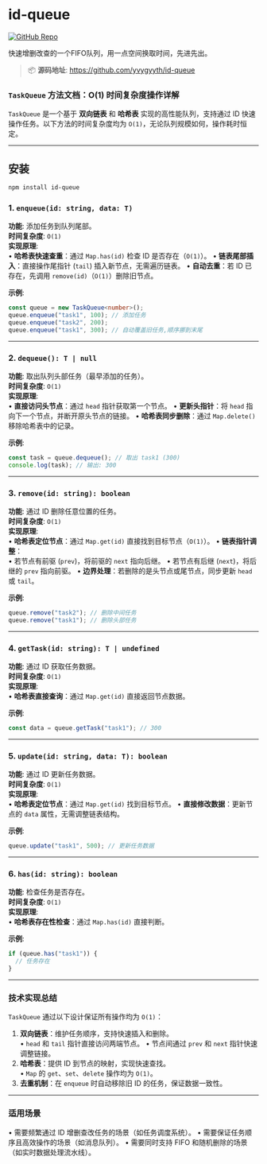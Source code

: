 # id-queue

[![GitHub Repo](https://img.shields.io/badge/GitHub-Repository-blue?style=flat-square&logo=github)](https://github.com/yvygyyth/id-queue)

快速增删改查的一个FIFO队列，用一点空间换取时间，先进先出。

> 📦 ​**源码地址**: https://github.com/yvygyyth/id-queue


### `TaskQueue` 方法文档：O(1) 时间复杂度操作详解

`TaskQueue` 是一个基于 **双向链表** 和 **哈希表** 实现的高性能队列，支持通过 ID 快速操作任务。以下方法的时间复杂度均为 `O(1)`，无论队列规模如何，操作耗时恒定。

---

## 安装
```bash
npm install id-queue
```

### 1. `enqueue(id: string, data: T)`  
**功能**: 添加任务到队列尾部。  
**时间复杂度**: `O(1)`  
**实现原理**:  
• **哈希表快速查重**：通过 `Map.has(id)` 检查 ID 是否存在（`O(1)`）。
• **链表尾部插入**：直接操作尾指针 (`tail`) 插入新节点，无需遍历链表。
• **自动去重**：若 ID 已存在，先调用 `remove(id)`（`O(1)`）删除旧节点。

**示例**:
```typescript
const queue = new TaskQueue<number>();
queue.enqueue("task1", 100); // 添加任务
queue.enqueue("task2", 200);
queue.enqueue("task1", 300); // 自动覆盖旧任务,顺序挪到末尾
```

---

### 2. `dequeue(): T | null`  
**功能**: 取出队列头部任务（最早添加的任务）。  
**时间复杂度**: `O(1)`  
**实现原理**:  
• **直接访问头节点**：通过 `head` 指针获取第一个节点。
• **更新头指针**：将 `head` 指向下一个节点，并断开原头节点的链接。
• **哈希表同步删除**：通过 `Map.delete()` 移除哈希表中的记录。

**示例**:
```typescript
const task = queue.dequeue(); // 取出 task1 (300)
console.log(task); // 输出: 300
```

---

### 3. `remove(id: string): boolean`  
**功能**: 通过 ID 删除任意位置的任务。  
**时间复杂度**: `O(1)`  
**实现原理**:  
• **哈希表定位节点**：通过 `Map.get(id)` 直接找到目标节点（`O(1)`）。
• **链表指针调整**：  
  • 若节点有前驱 (`prev`)，将前驱的 `next` 指向后继。
  • 若节点有后继 (`next`)，将后继的 `prev` 指向前驱。
• **边界处理**：若删除的是头节点或尾节点，同步更新 `head` 或 `tail`。

**示例**:
```typescript
queue.remove("task2"); // 删除中间任务
queue.remove("task1"); // 删除头部任务
```

---

### 4. `getTask(id: string): T | undefined`  
**功能**: 通过 ID 获取任务数据。  
**时间复杂度**: `O(1)`  
**实现原理**:  
• **哈希表直接查询**：通过 `Map.get(id)` 直接返回节点数据。

**示例**:
```typescript
const data = queue.getTask("task1"); // 300
```

---

### 5. `update(id: string, data: T): boolean`  
**功能**: 通过 ID 更新任务数据。  
**时间复杂度**: `O(1)`  
**实现原理**:  
• **哈希表定位节点**：通过 `Map.get(id)` 找到目标节点。
• **直接修改数据**：更新节点的 `data` 属性，无需调整链表结构。

**示例**:
```typescript
queue.update("task1", 500); // 更新任务数据
```

---

### 6. `has(id: string): boolean`  
**功能**: 检查任务是否存在。  
**时间复杂度**: `O(1)`  
**实现原理**:  
• **哈希表存在性检查**：通过 `Map.has(id)` 直接判断。

**示例**:
```typescript
if (queue.has("task1")) {
  // 任务存在
}
```

---

### 技术实现总结  
`TaskQueue` 通过以下设计保证所有操作均为 `O(1)`：  
1. **双向链表**：维护任务顺序，支持快速插入和删除。  
   • `head` 和 `tail` 指针直接访问两端节点。
   • 节点间通过 `prev` 和 `next` 指针快速调整链接。  
2. **哈希表**：提供 ID 到节点的映射，实现快速查找。  
   • `Map` 的 `get`、`set`、`delete` 操作均为 `O(1)`。  
3. **去重机制**：在 `enqueue` 时自动移除旧 ID 的任务，保证数据一致性。

---

### 适用场景  
• 需要频繁通过 ID 增删查改任务的场景（如任务调度系统）。
• 需要保证任务顺序且高效操作的场景（如消息队列）。
• 需要同时支持 FIFO 和随机删除的场景（如实时数据处理流水线）。